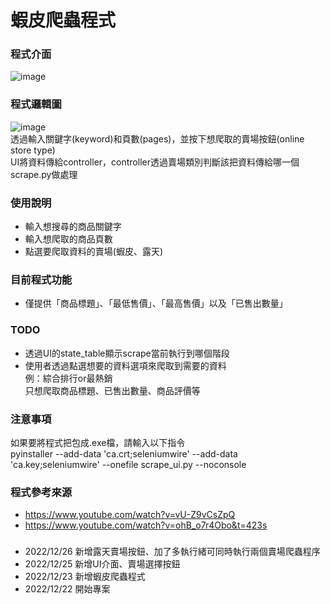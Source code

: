 # 蝦皮爬蟲程式

### 程式介面
![image](https://imgur.com/Krc77wV.jpg)

### 程式邏輯圖
![image](https://imgur.com/DhBsT6I.jpg)  
透過輸入關鍵字(keyword)和頁數(pages)，並按下想爬取的賣場按鈕(online store type)  
UI將資料傳給controller，controller透過賣場類別判斷該把資料傳給哪一個scrape.py做處理  

### 使用說明
  * 輸入想搜尋的商品關鍵字
  * 輸入想爬取的商品頁數
  * 點選要爬取資料的賣場(蝦皮、露天)
  
### 目前程式功能
  * 僅提供「商品標題」、「最低售價」、「最高售價」以及「已售出數量」
  
### TODO
  * 透過UI的state_table顯示scrape當前執行到哪個階段
  * 使用者透過點選想要的資料選項來爬取到需要的資料  
    例：綜合排行or最熱銷  
        只想爬取商品標題、已售出數量、商品評價等
        
### 注意事項
  如果要將程式把包成.exe檔，請輸入以下指令  
  pyinstaller --add-data 'ca.crt;seleniumwire' --add-data 'ca.key;seleniumwire' --onefile scrape_ui.py --noconsole
        
### 程式參考來源
  * https://www.youtube.com/watch?v=vU-Z9vCsZpQ
  * https://www.youtube.com/watch?v=ohB_o7r4Obo&t=423s


### 
  * 2022/12/26 新增露天賣場按鈕、加了多執行緒可同時執行兩個賣場爬蟲程序
  * 2022/12/25 新增UI介面、賣場選擇按鈕
  * 2022/12/23 新增蝦皮爬蟲程式
  * 2022/12/22 開始專案
